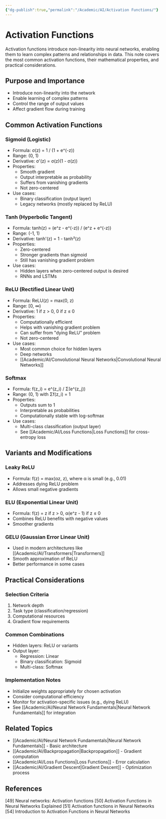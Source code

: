 ```yaml
---
{"dg-publish":true,"permalink":"/Academic/AI/Activation Functions/"}
---
```



# Activation Functions

Activation functions introduce non-linearity into neural networks, enabling them to learn complex patterns and relationships in data. This note covers the most common activation functions, their mathematical properties, and practical considerations.

## Purpose and Importance
- Introduce non-linearity into the network
- Enable learning of complex patterns
- Control the range of output values
- Affect gradient flow during training

## Common Activation Functions

### Sigmoid (Logistic)
- Formula: σ(z) = 1 / (1 + e^(-z))
- Range: (0, 1)
- Derivative: σ'(z) = σ(z)(1 - σ(z))
- Properties:
  - Smooth gradient
  - Output interpretable as probability
  - Suffers from vanishing gradients
  - Not zero-centered
- Use cases:
  - Binary classification (output layer)
  - Legacy networks (mostly replaced by ReLU)

### Tanh (Hyperbolic Tangent)
- Formula: tanh(z) = (e^z - e^(-z)) / (e^z + e^(-z))
- Range: (-1, 1)
- Derivative: tanh'(z) = 1 - tanh²(z)
- Properties:
  - Zero-centered
  - Stronger gradients than sigmoid
  - Still has vanishing gradient problem
- Use cases:
  - Hidden layers when zero-centered output is desired
  - RNNs and LSTMs

### ReLU (Rectified Linear Unit)
- Formula: ReLU(z) = max(0, z)
- Range: [0, ∞)
- Derivative: 1 if z > 0, 0 if z ≤ 0
- Properties:
  - Computationally efficient
  - Helps with vanishing gradient problem
  - Can suffer from "dying ReLU" problem
  - Not zero-centered
- Use cases:
  - Most common choice for hidden layers
  - Deep networks
  - [[Academic/AI/Convolutional Neural Networks\|Convolutional Neural Networks]]

### Softmax
- Formula: f(z_i) = e^(z_i) / Σ(e^(z_j))
- Range: (0, 1) with Σf(z_i) = 1
- Properties:
  - Outputs sum to 1
  - Interpretable as probabilities
  - Computationally stable with log-softmax
- Use cases:
  - Multi-class classification (output layer)
  - See [[Academic/AI/Loss Functions\|Loss Functions]] for cross-entropy loss

## Variants and Modifications

### Leaky ReLU
- Formula: f(z) = max(αz, z), where α is small (e.g., 0.01)
- Addresses dying ReLU problem
- Allows small negative gradients

### ELU (Exponential Linear Unit)
- Formula: f(z) = z if z > 0, α(e^z - 1) if z ≤ 0
- Combines ReLU benefits with negative values
- Smoother gradients

### GELU (Gaussian Error Linear Unit)
- Used in modern architectures like [[Academic/AI/Transformers\|Transformers]]
- Smooth approximation of ReLU
- Better performance in some cases

## Practical Considerations

### Selection Criteria
1. Network depth
2. Task type (classification/regression)
3. Computational resources
4. Gradient flow requirements

### Common Combinations
- Hidden layers: ReLU or variants
- Output layer:
  - Regression: Linear
  - Binary classification: Sigmoid
  - Multi-class: Softmax

### Implementation Notes
- Initialize weights appropriately for chosen activation
- Consider computational efficiency
- Monitor for activation-specific issues (e.g., dying ReLU)
- See [[Academic/AI/Neural Network Fundamentals\|Neural Network Fundamentals]] for integration

## Related Topics
- [[Academic/AI/Neural Network Fundamentals\|Neural Network Fundamentals]] - Basic architecture
- [[Academic/AI/Backpropagation\|Backpropagation]] - Gradient computation
- [[Academic/AI/Loss Functions\|Loss Functions]] - Error calculation
- [[Academic/AI/Gradient Descent\|Gradient Descent]] - Optimization process

## References
[49] Neural networks: Activation functions
[50] Activation Functions in Neural Networks Explained
[51] Activation functions in Neural Networks
[54] Introduction to Activation Functions in Neural Networks 